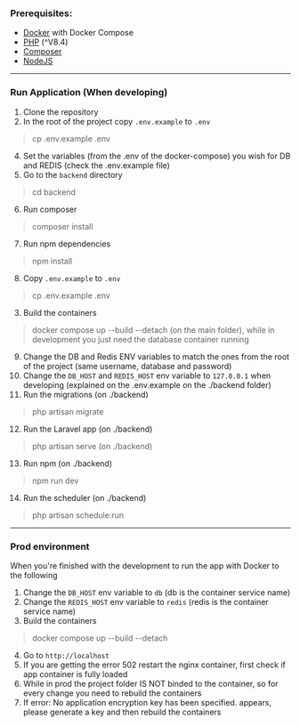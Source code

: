### Prerequisites:
- [Docker](https://www.docker.com/) with Docker Compose
- [PHP](https://www.php.net/) (^V8.4)
- [Composer](https://getcomposer.org/)
- [NodeJS](https://nodejs.org/en)

---

### Run Application (When developing)

1. Clone the repository
2. In the root of the project copy `.env.example` to `.env`
> cp .env.example .env

4. Set the variables (from the .env of the docker-compose) you wish for DB and REDIS (check the .env.example file)
5. Go to the `backend` directory
> cd backend
6. Run composer
> composer install
7. Run npm dependencies
> npm install
8. Copy `.env.example` to `.env`
> cp .env.example .env
3. Build the containers
> docker compose up --build --detach (on the main folder), while in development you just need the database container running
9. Change the DB and Redis ENV variables to match the ones from the root of the project (same username, database and password)
10. Change the `DB_HOST` and `REDIS_HOST` env variable to `127.0.0.1` when developing (explained on the .env.example on the ./backend folder)
11. Run the migrations (on ./backend)
> php artisan migrate
12. Run the Laravel app (on ./backend)
> php artisan serve (on ./backend)
13. Run npm  (on ./backend)
> npm run dev
14. Run the scheduler  (on ./backend)
> php artisan schedule:run

---

### Prod environment
When you're finished with the development to run the app with Docker to the following
1. Change the `DB_HOST` env variable to `db` (db is the container service name)
2. Change the `REDIS_HOST` env variable to `redis` (redis is the container service name)
3. Build the containers
> docker compose up --build --detach
4. Go to `http://localhost`
5. If you are getting the error 502 restart the nginx container, first check if app container is fully loaded
6. While in prod the project folder IS NOT binded to the container, so for every change you need to rebuild the containers
7. If error: No application encryption key has been specified. appears, please generate a key and then rebuild the containers
